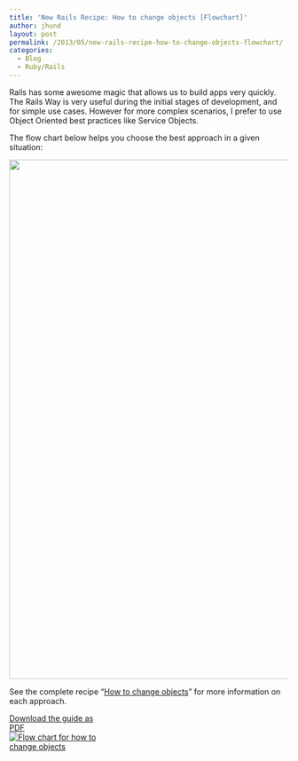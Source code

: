 ```yaml
---
title: 'New Rails Recipe: How to change objects [Flowchart]'
author: jhund
layout: post
permalink: /2013/05/new-rails-recipe-how-to-change-objects-flowchart/
categories:
  - Blog
  - Ruby/Rails
---
```

Rails has some awesome magic that allows us to build apps very quickly. The Rails Way is very useful during the initial stages of development, and for simple use cases. However for more complex scenarios, I prefer to use Object Oriented best practices like Service Objects.

The flow chart below helps you choose the best approach in a given situation:

<img alt="" src="http://rails-recipes.clearcove.ca/images/how_to_change_objects.png" width="1000" height="936" />

See the complete recipe &#8220;[How to change objects][1]&#8221; for more information on each approach.

<div class="well well-small" style="width: 160px;">
  <a href="http://rails-recipes.clearcove.ca/images/how_to_change_objects_in_rails.pdf"> Download the guide as PDF<br /> <img class="img-polaroid" alt="Flow chart for how to change objects" src="http://rails-recipes.clearcove.ca/images/how_to_change_objects_in_rails_pdf_thumbnail.png" /> </a>
</div>

 [1]: http://rails-recipes.clearcove.ca/pages/how_to_change_objects.html "How to change objects in Rails."